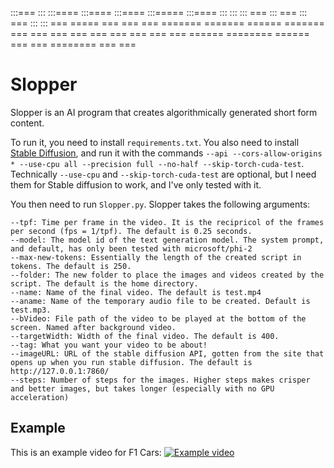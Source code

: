  :::===  :::      :::====  :::====  :::====  :::===== :::====
 :::     :::      :::  === :::  === :::  === :::      :::  ===
  =====  ===      ===  === =======  =======  ======   =======
     === ===      ===  === ===      ===      ===      === ===
 ======  ========  ======  ===      ===      ======== ===  ===

# Slopper
Slopper is an AI program that creates algorithmically generated short form content.

To run it, you need to install `requirements.txt`.
You also need to install [Stable Diffusion](https://github.com/AUTOMATIC1111/stable-diffusion-webui), and run it with the commands `--api --cors-allow-origins * --use-cpu all --precision full --no-half --skip-torch-cuda-test`. Technically `--use-cpu` and `--skip-torch-cuda-test` are optional, but I need them for Stable diffusion to work, and I've only tested with it.

You then need to run `Slopper.py`. Slopper takes the following arguments:
```
--tpf: Time per frame in the video. It is the recipricol of the frames per second (fps = 1/tpf). The default is 0.25 seconds.
--model: The model id of the text generation model. The system prompt, and default, has only been tested with microsoft/phi-2
--max-new-tokens: Essentially the length of the created script in tokens. The default is 250.
--folder: The new folder to place the images and videos created by the script. The default is the home directory.
--name: Name of the final video. The default is test.mp4
--aname: Name of the temporary audio file to be created. Default is test.mp3.
--bVideo: File path of the video to be played at the bottom of the screen. Named after background video.
--targetWidth: Width of the final video. The default is 400.
--tag: What you want your video to be about!
--imageURL: URL of the stable diffusion API, gotten from the site that opens up when you run stable diffusion. The default is http://127.0.0.1:7860/
--steps: Number of steps for the images. Higher steps makes crisper and better images, but takes longer (especially with no GPU acceleration)
```

## Example
This is an example video for F1 Cars:
[![Example video](https://upload.wikimedia.org/wikipedia/commons/thumb/8/8f/Max_Verstappen_2022.jpg/1920px-Max_Verstappen_2022.jpg)](https://github.com/MelonMars/Slopper/blob/main/final.mp4)
